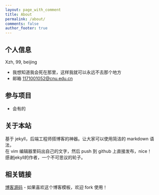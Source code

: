 ```yaml
---
layout: page_with_comment
title: About
permalink: /about/
comments: false
author_footer: true
---
```


## 个人信息

Xzh, 99, beijing

- 我想知道我会死在那里，这样我就可以永远不去那个地方 
- 邮箱 1171001052@cnu.edu.cn

## 参与项目
- 会有的
## 关于本站
基于 jekyll，后端工程师搭博客的神器。让大家可以使用简洁的 markdown 语法，  
在 vim 编辑器里码出自己的文字，然后 push 到 github 上直接发布，nice！   
感谢jekyll的作者，一个不可思议的轮子。
## 相关链接
[博客源码][] - 如果喜欢这个博客模板，欢迎 fork 使用！

[博客源码]: https://github.com/dongyado/dongyado.github.io
